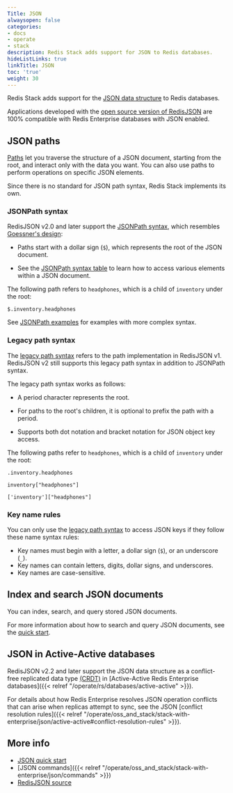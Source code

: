 ```yaml
---
Title: JSON
alwaysopen: false
categories:
- docs
- operate
- stack
description: Redis Stack adds support for JSON to Redis databases.
hideListLinks: true
linkTitle: JSON
toc: 'true'
weight: 30
---
```


Redis Stack adds support for the [JSON data structure](http://www.json.org/) to Redis databases.

Applications developed with the [open source version of RedisJSON](https://github.com/RedisJSON/RedisJSON) are 100%
compatible with Redis Enterprise databases with JSON enabled.

## JSON paths

[Paths](https://redis.io/docs/stack/json/path) let you traverse the structure of a JSON document, starting from the root, and interact only with the data you want. You can also use paths to perform operations on specific JSON elements.

Since there is no standard for JSON path syntax, Redis Stack implements its own.

### JSONPath syntax

RedisJSON v2.0 and later support the [JSONPath syntax](https://redis.io/docs/stack/json/path/#jsonpath-support), which resembles [Goessner's design](https://goessner.net/articles/JsonPath/):
  
  - Paths start with a dollar sign (`$`), which represents the root of the JSON document.

  - See the [JSONPath syntax table](https://redis.io/docs/stack/json/path/#jsonpath-syntax) to learn how to access various elements within a JSON document.

The following path refers to `headphones`, which is a child of `inventory` under the root:

`$.inventory.headphones`
  
See [JSONPath examples](https://redis.io/docs/stack/json/path/#jsonpath-examples) for examples with more complex syntax.

### Legacy path syntax

The [legacy path syntax](https://redis.io/docs/stack/json/path/#legacy-path-syntax) refers to the path implementation in RedisJSON v1. RedisJSON v2 still supports this legacy path syntax in addition to JSONPath syntax.

The legacy path syntax works as follows:

  - A period character represents the root.
  
  - For paths to the root's children, it is optional to prefix the path with a period.

  - Supports both dot notation and bracket notation for JSON object key access.
  
The following paths refer to `headphones`, which is a child of `inventory` under the root:

`.inventory.headphones`
 
`inventory["headphones"]`

`['inventory']["headphones"]`

### Key name rules

You can only use the [legacy path syntax](#legacy-path-syntax) to access JSON keys if they follow these name syntax rules:

- Key names must begin with a letter, a dollar sign (`$`), or an underscore (`_`).
- Key names can contain letters, digits, dollar signs, and underscores.
- Key names are case-sensitive.

## Index and search JSON documents

You can index, search, and query stored JSON documents.

For more information about how to search and query JSON documents, see the [quick start](https://redis.io/docs/stack/search/indexing_json/).

## JSON in Active-Active databases

RedisJSON v2.2 and later support the JSON data structure as a conflict-free replicated data type [(CRDT)](https://en.wikipedia.org/wiki/Conflict-free_replicated_data_type) in [Active-Active Redis Enterprise databases]({{< relref "/operate/rs/databases/active-active" >}}).

For details about how Redis Enterprise resolves JSON operation conflicts that can arise when replicas attempt to sync, see the JSON [conflict resolution rules]({{< relref "/operate/oss_and_stack/stack-with-enterprise/json/active-active#conflict-resolution-rules" >}}).

## More info

- [JSON quick start](https://redis.io/docs/stack/json/#use-redisjson)
- [JSON commands]({{< relref "/operate/oss_and_stack/stack-with-enterprise/json/commands" >}})
- [RedisJSON source](https://github.com/RedisJSON/RedisJSON)
